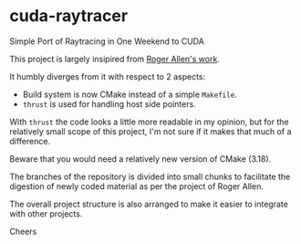 # cuda-raytracer
Simple Port of Raytracing in One Weekend to CUDA

This project is largely insipired from 
[Roger Allen's work](https://github.com/rogerallen/raytracinginoneweekendincuda).

It humbly diverges from it with respect to 2 aspects:

- Build system is now CMake instead of a simple `Makefile`.
- `thrust` is used for handling host side pointers.

With `thrust` the code looks a little more readable in my opinion, 
but for the relatively small scope of this project, I'm not sure if it
makes that much of a difference.

Beware that you would need a relatively new version of CMake (3.18).

The branches of the repository is divided into small chunks to facilitate
the digestion of newly coded material as per the project of Roger Allen.

The overall project structure is also arranged to make it easier to
integrate with other projects.

Cheers
